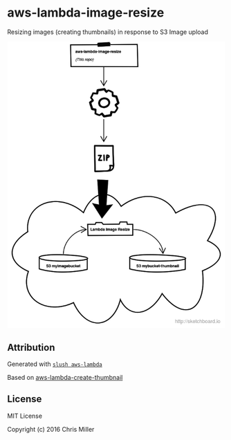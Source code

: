 # aws-lambda-image-resize

Resizing images (creating thumbnails) in response to S3 Image upload

![diagram1](https://raw.githubusercontent.com/chrismilleruk/aws-lambda-image-resize/master/diagram1.png)

## Attribution

Generated with [`slush aws-lambda`](https://github.com/giowe/slush-aws-lambda)

Based on [aws-lambda-create-thumbnail](https://github.com/trinketapp/aws-lambda-create-thumbnail)

## License
MIT License

Copyright (c) 2016 Chris Miller
